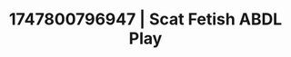 ---
categories:
- AI lover POV
- Pillow talk
- Tattooed beauties
- Mindful pleasure
- Wet skin
image: /assets/images/1747800796947.jpg
layout: post
seo:
  description: Featured content with artistic Scat Fetish, ABDL Play. HD images available.
  keywords: Scat Fetish, ABDL Play
  og_image: /assets/images/1747800796947.jpg
  schema_type: VisualArtwork
tags:
- ABDL Play
- Scat Fetish
- '#1747800796947'
title: 1747800796947 | Scat Fetish ABDL Play
---